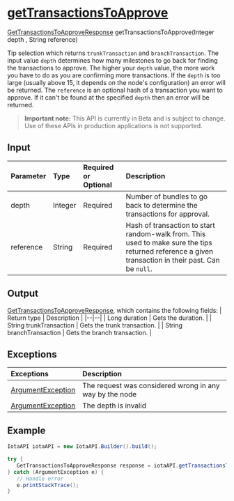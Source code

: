 
# [getTransactionsToApprove](https://github.com/iotaledger/iota-java/blob/master/jota/src/main/java/org/iota/jota/IotaAPICore.java#L435)
 [GetTransactionsToApproveResponse](https://github.com/iotaledger/iota-java/blob/master/jota/src/main/java/org/iota/jota/dto/response/GetTransactionsToApproveResponse.java) getTransactionsToApprove(Integer depth , String reference)

Tip selection which returns `trunkTransaction` and `branchTransaction`. The input value `depth` determines how many milestones to go back for finding the transactions to approve. The higher your `depth` value, the more work you have to do as you are confirming more transactions. If the `depth` is too large (usually above 15, it depends on the node's configuration) an error will be returned. The `reference` is an optional hash of a transaction you want to approve. If it can't be found at the specified `depth` then an error will be returned.
> **Important note:** This API is currently in Beta and is subject to change. Use of these APIs in production applications is not supported.

## Input
| Parameter       | Type | Required or Optional | Description |
|:---------------|:--------|:--------| :--------|
| depth | Integer | Required | Number of bundles to go back to determine the transactions for approval. |
| reference | String | Required | Hash of transaction to start random-walk from.  This used to make sure the tips returned reference a given transaction in their past.  Can be `null`. |
    
## Output
[GetTransactionsToApproveResponse](https://github.com/iotaledger/iota-java/blob/master/jota/src/main/java/org/iota/jota/dto/response/GetTransactionsToApproveResponse.java), which contains the following fields:
| Return type | Description |
|--|--|
| Long duration | Gets the duration. |
| String trunkTransaction | Gets the trunk transaction. |
| String branchTransaction | Gets the branch transaction. |

## Exceptions
| Exceptions     | Description |
|:---------------|:--------|
| [ArgumentException](https://github.com/iotaledger/iota-java/blob/master/jota/src/main/java/org/iota/jota/error/ArgumentException.java) | The request was considered wrong in any way by the node |
| [ArgumentException](https://github.com/iotaledger/iota-java/blob/master/jota/src/main/java/org/iota/jota/error/ArgumentException.java) | The depth is invalid |


 ## Example
 
 ```Java
 IotaAPI iotaAPI = new IotaAPI.Builder().build();

try { 
    GetTransactionsToApproveResponse response = iotaAPI.getTransactionsToApprove(15, "BDOSJNKBHLCQINXWVENXMZTLLO9GRIFLRGSENIGWOMJZVLOZ9HWFWWMWCRP9FMSIETJKVAYQGNVJBRSFD");
} catch (ArgumentException e) { 
    // Handle error
    e.printStackTrace(); 
}
 ```
